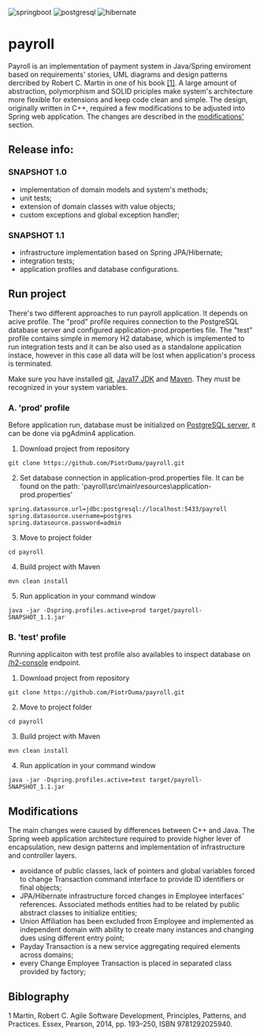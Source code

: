 ![springboot](https://img.shields.io/badge/Spring_Boot-6DB33F?style=for-the-badge&logo=spring-boot&logoColor=white) ![postgresql](https://img.shields.io/badge/PostgreSQL-316192?style=for-the-badge&logo=postgresql&logoColor=white) ![hibernate](https://img.shields.io/badge/Hibernate-59666C?style=for-the-badge&logo=Hibernate&logoColor=white) 
# payroll
Payroll is an implementation of payment system in Java/Spring enviroment based on requirements' stories, UML diagrams and design patterns dercribed by Robert C. Martin in one of his book [[1]](#book-reference). A large amount of abstraction, polymorphism and SOLID priciples make system's architecture more flexible for extensions and keep code clean and simple. The design, originally written in C++, required a few modifications to be adjusted into Spring web application. The changes are described in the [modifications'](#modifications) section.

## Release info:

### SNAPSHOT 1.0

+ implementation of domain models and system's methods;
+ unit tests;
+ extension of domain classes with value objects;
+ custom exceptions and global exception handler;

### SNAPSHOT 1.1

+ infrastructure implementation based on Spring JPA/Hibernate;
+ integration tests;
+ application profiles and database configurations.
  

## Run project

There's two different approaches to run payroll application. It depends on acive profile. The "prod" profile requires connection to the PostgreSQL database server and configured application-prod.properties file. The "test" profile contains simple in memory H2 database, which is implemented to run integration tests and it can be also used as a standalone application instace, however in this case all data will be lost when application's process is terminated.

Make sure you have installed [git](https://git-scm.com/), [Java17 JDK](https://www.oracle.com/java/technologies/javase/jdk17-archive-downloads.html) and [Maven](https://maven.apache.org/download.cgi). They must be recognized in your system variables.

### A. 'prod' profile

Before application run, database must be initialized on [PostgreSQL server](https://www.postgresql.org/), it can be done via pgAdmin4 application.

1. Download project from repository 
```
git clone https://github.com/PiotrDuma/payroll.git
```
2. Set database connection in application-prod.properties file. It can be found on the path: 'payroll\src\main\resources\application-prod.properties'
```
spring.datasource.url=jdbc:postgresql://localhost:5433/payroll
spring.datasource.username=postgres
spring.datasource.password=admin
```
3. Move to project folder
```
cd payroll
```
4. Build project with Maven
```
mvn clean install 
```
5. Run application in your command window
```
java -jar -Dspring.profiles.active=prod target/payroll-SNAPSHOT_1.1.jar
```

### B. 'test' profile

Running applicaiton with test profile also availables to inspect database on [/h2-console](http://localhost:8080/h2-console) endpoint. 

1. Download project from repository 
```
git clone https://github.com/PiotrDuma/payroll.git
```
2. Move to project folder
```
cd payroll
```
3. Build project with Maven
```
mvn clean install 
```
4. Run application in your command window
```
java -jar -Dspring.profiles.active=test target/payroll-SNAPSHOT_1.1.jar
```

## Modifications

The main changes were caused by differences between C++ and Java. The Spring weeb application architecture required to provide higher lever of encapsulation, new design patterns and implementation of infrastructure and controller layers. 

+ avoidance of public classes, lack of pointers and global variables forced to change Transaction command interface to provide ID identifiers or final objects;
+ JPA/Hibernate infrastructure forced changes in Employee interfaces' references. Associated methods entities had to be related by public abstract classes to initialize entities;
+ Union Affiliation has been excluded from Employee and implemented as independent domain with ability to create many instances and changing dues using different entry point;
+ Payday Transaction is a new service aggregating required elements across domains;
+ every Change Employee Transaction is placed in separated class provided by factory; 


## Biblography
<a name="book-reference">1</a>  Martin, Robert C. Agile Software Development, Principles, Patterns, and Practices. Essex, Pearson, 2014, pp. 193–250, ISBN 9781292025940.
